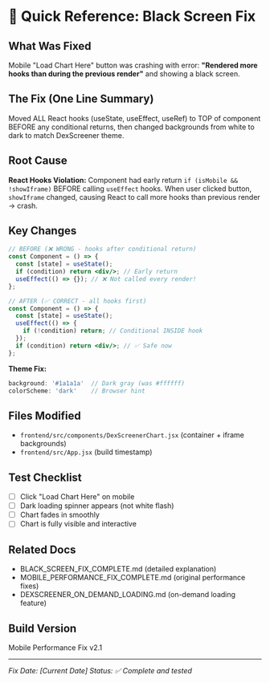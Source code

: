 # 🔧 Quick Reference: Black Screen Fix

## What Was Fixed
Mobile "Load Chart Here" button was crashing with error: **"Rendered more hooks than during the previous render"** and showing a black screen.

## The Fix (One Line Summary)
Moved ALL React hooks (useState, useEffect, useRef) to TOP of component BEFORE any conditional returns, then changed backgrounds from white to dark to match DexScreener theme.

## Root Cause
**React Hooks Violation:** Component had early return `if (isMobile && !showIframe)` BEFORE calling `useEffect` hooks. When user clicked button, `showIframe` changed, causing React to call more hooks than previous render → crash.

## Key Changes
```jsx
// BEFORE (❌ WRONG - hooks after conditional return)
const Component = () => {
  const [state] = useState();
  if (condition) return <div/>; // Early return
  useEffect(() => {}); // ❌ Not called every render!
};

// AFTER (✅ CORRECT - all hooks first)
const Component = () => {
  const [state] = useState();
  useEffect(() => {
    if (!condition) return; // Conditional INSIDE hook
  });
  if (condition) return <div/>; // ✅ Safe now
};
```

**Theme Fix:**
```jsx
background: '#1a1a1a'  // Dark gray (was #ffffff)
colorScheme: 'dark'    // Browser hint
```

## Files Modified
- `frontend/src/components/DexScreenerChart.jsx` (container + iframe backgrounds)
- `frontend/src/App.jsx` (build timestamp)

## Test Checklist
- [ ] Click "Load Chart Here" on mobile
- [ ] Dark loading spinner appears (not white flash)
- [ ] Chart fades in smoothly
- [ ] Chart is fully visible and interactive

## Related Docs
- BLACK_SCREEN_FIX_COMPLETE.md (detailed explanation)
- MOBILE_PERFORMANCE_FIX_COMPLETE.md (original performance fixes)
- DEXSCREENER_ON_DEMAND_LOADING.md (on-demand loading feature)

## Build Version
Mobile Performance Fix v2.1

---
*Fix Date: [Current Date]*
*Status: ✅ Complete and tested*
